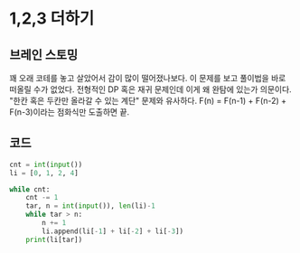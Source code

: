 # 1,2,3 더하기


## 브레인 스토밍

꽤 오래 코테를 놓고 살았어서 감이 많이 떨어졌나보다. 이 문제를 보고 풀이법을 바로 떠올릴 수가 없었다. 전형적인 DP 혹은 재귀 문제인데 이게 왜 완탐에 있는가 의문이다.  
"한칸 혹은 두칸만 올라갈 수 있는 계단" 문제와 유사하다. F(n) = F(n-1) + F(n-2) + F(n-3)이라는 점화식만 도출하면 끝.  


## 코드

```python
cnt = int(input())
li = [0, 1, 2, 4]

while cnt:
    cnt -= 1
    tar, n = int(input()), len(li)-1
    while tar > n:
        n += 1
        li.append(li[-1] + li[-2] + li[-3])
    print(li[tar])
```
